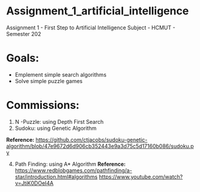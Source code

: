 # Assignment_1_artificial_intelligence
Assignment 1 - First Step to Artificial Intelligence Subject - HCMUT - Semester 202
# Goals:
* Emplement simple search algorithms
* Solve simple puzzle games
# Commissions:
1. N -Puzzle: using Depth First Search
3. Sudoku: using Genetic Algorithm 

**Reference:**
https://github.com/ctjacobs/sudoku-genetic-algorithm/blob/47e9672d6d906cb352443e9a3d75c5d17160b086/sudoku.py

4. Path Finding: using A* Algorithm
**Reference:**
https://www.redblobgames.com/pathfinding/a-star/introduction.html#algorithms
https://www.youtube.com/watch?v=JtiK0DOeI4A
